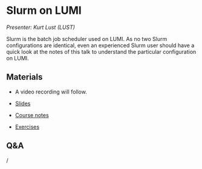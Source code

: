 # Slurm on LUMI

*Presenter: Kurt Lust (LUST)*

Slurm is the batch job scheduler used on LUMI. As no two Slurm configurations are
identical, even an experienced Slurm user should have a quick look at the notes of this
talk to understand the particular configuration on LUMI.


## Materials

<!--
Materials will be made available after the lecture
-->

<!--
<video src="https://462000265.lumidata.eu/2day-20241210/recordings/07-Slurm.mp4" controls="controls">
</video>
-->
-   A video recording will follow.

-   [Slides](https://462000265.lumidata.eu/2day-20241210/files/LUMI-2day-20241210-07-Slurm.pdf)

-   [Course notes](07-Slurm.md)

-   [Exercises](E07-Slurm.md)


## Q&A

/



